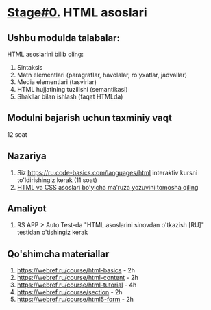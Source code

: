 # [Stage#0.](../../) HTML asoslari
## Ushbu modulda talabalar:
HTML asoslarini bilib oling:
1. Sintaksis
2. Matn elementlari (paragraflar, havolalar, ro'yxatlar, jadvallar)
3. Media elementlari (tasvirlar)
4. HTML hujjatining tuzilishi (semantikasi)
5. Shakllar bilan ishlash (faqat HTMLda)

## Modulni bajarish uchun taxminiy vaqt
12 soat

## Nazariya
1. Siz https://ru.code-basics.com/languages/html interaktiv kursni to'ldirishingiz kerak (11 soat)
2. [HTML va CSS asoslari boʻyicha maʼruza yozuvini tomosha qiling](https://youtu.be/4Zj7tRlQJao?list=PLzLiprpVuH8df24MzZp-l5QMsJWJbi9qP)

## Amaliyot
1. RS APP > Auto Test-da "HTML asoslarini sinovdan o'tkazish [RU]" testidan o'tishingiz kerak

## Qo'shimcha materiallar
1. https://webref.ru/course/html-basics - 2h
2. https://webref.ru/course/html-content - 2h
3. https://webref.ru/course/html-tutorial - 4h
4. https://webref.ru/course/section - 2h
5. https://webref.ru/course/html5-form - 2h
